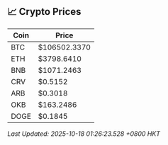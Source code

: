 ## 📈 Crypto Prices

| Coin | Price |
| ---- | ----- |
| BTC | $106502.3370 |
| ETH | $3798.6410 |
| BNB | $1071.2463 |
| CRV | $0.5152 |
| ARB | $0.3018 |
| OKB | $163.2486 |
| DOGE | $0.1845 |

_Last Updated: 2025-10-18 01:26:23.528 +0800 HKT_